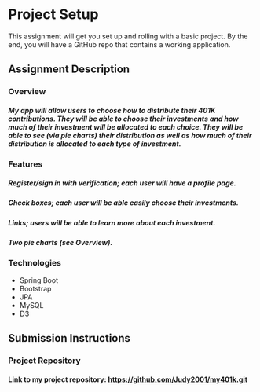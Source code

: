 # Project Setup
This assignment will get you set up and rolling with a basic project. By the end, you will have a GitHub repo that contains a working application.

## Assignment Description

### Overview ###
##### My app will allow users to choose how to distribute their 401K contributions. They will be able to choose their investments and how much of their investment will be allocated to each choice. They will be able to see (via pie charts) their distribution as well as how much of their distribution is allocated to each type of investment. #####

### Features ###
##### Register/sign in with verification; each user will have a profile page. #####
##### Check boxes; each user will be able easily choose their investments. #####
##### Links; users will be able to learn more about each investment. #####
##### Two pie charts (see Overview). #####

### Technologies ###
* Spring Boot
* Bootstrap
* JPA
* MySQL
* D3

## Submission Instructions

### Project Repository
#### Link to my project repository:  https://github.com/Judy2001/my401k.git ####
